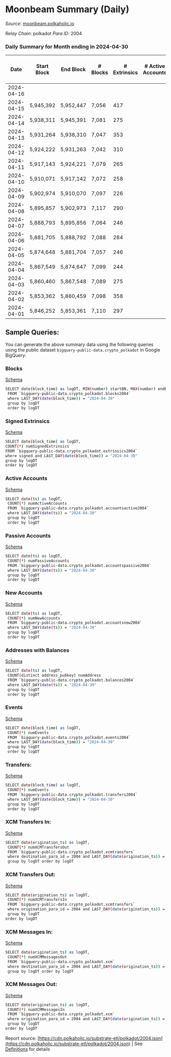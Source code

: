 # Moonbeam Summary (Daily)

_Source_: [moonbeam.polkaholic.io](https://moonbeam.polkaholic.io)

*Relay Chain*: polkadot
*Para ID*: 2004



### Daily Summary for Month ending in 2024-04-30


| Date    | Start Block | End Block | # Blocks | # Extrinsics | # Active Accounts | # Passive Accounts | # New Accounts | # Addresses | # Events  | # Transfers ($USD) | # XCM Transfers In ($USD) | # XCM Transfers Out ($USD) | # XCM In | # XCM Out | Issues |
|---------|-------------|-----------|----------|--------------|-------------------|--------------------|----------------|-------------|-----------|--------------------|---------------------------|----------------------------|----------|-----------|--------|
| 2024-04-16 |  |  |  |  |  |  |  |  |  |   |   |   |  |  |  |
| 2024-04-15 | 5,945,392 | 5,952,447 | 7,056 | 417 |  |  |  |  | 1,025,006 | 46,281 ($6,507,832.82) |   |   |  |  |  |
| 2024-04-14 | 5,938,311 | 5,945,391 | 7,081 | 275 |  |  |  |  | 1,985,675 | 102,916 ($5,031,834.86) |   |   |  |  |  |
| 2024-04-13 | 5,931,264 | 5,938,310 | 7,047 | 353 |  |  |  |  | 1,179,315 | 58,117 ($11,078,655.98) |   |   |  |  |  |
| 2024-04-12 | 5,924,222 | 5,931,263 | 7,042 | 310 |  |  |  | 1,772,960 | 1,371,297 | 70,109 ($6,449,595.96) |   |   |  |  |  |
| 2024-04-11 | 5,917,143 | 5,924,221 | 7,079 | 265 |  |  |  | 1,790,811 | 1,547,047 | 79,121 ($12,125,739.69) |   |   |  |  |  |
| 2024-04-10 | 5,910,071 | 5,917,142 | 7,072 | 258 |  |  |  | 1,829,164 | 1,535,965 | 64,907 ($5,212,131.41) |   |   |  |  |  |
| 2024-04-09 | 5,902,974 | 5,910,070 | 7,097 | 226 |  |  |  |  | 1,186,558 | 39,921 ($4,587,529.39) |   |   |  |  |  |
| 2024-04-08 | 5,895,857 | 5,902,973 | 7,117 | 290 |  |  |  | 1,846,590 | 1,106,358 | 42,164 ($8,136,977.84) |   |   |  |  |  |
| 2024-04-07 | 5,888,793 | 5,895,856 | 7,064 | 246 |  |  |  | 1,845,155 | 1,865,998 | 124,970 ($5,679,409.98) |   |   |  |  |  |
| 2024-04-06 | 5,881,705 | 5,888,792 | 7,088 | 284 |  |  |  |  | 1,520,589 | 44,261 ($3,680,921.11) |   |   |  |  |  |
| 2024-04-05 | 5,874,648 | 5,881,704 | 7,057 | 246 |  |  |  | 1,936,958 | 1,422,037 | 36,418 ($3,072,295.56) |   |   |  |  |  |
| 2024-04-04 | 5,867,549 | 5,874,647 | 7,099 | 244 |  |  |  | 1,935,782 | 2,081,686 | 155,681 ($4,970,480.73) |   |   |  |  |  |
| 2024-04-03 | 5,860,460 | 5,867,548 | 7,089 | 275 |  |  |  | 1,934,801 | 1,877,557 | 83,823 ($6,411,067.66) |   |   |  |  |  |
| 2024-04-02 | 5,853,362 | 5,860,459 | 7,098 | 358 |  |  |  | 1,933,975 | 1,881,545 | 117,502 ($8,297,080.35) |   |   |  |  |  |
| 2024-04-01 | 5,846,252 | 5,853,361 | 7,110 | 297 |  |  |  | 1,932,447 | 1,885,195 | 123,000 ($7,399,414.10) |   |   |  |  |  |

## Sample Queries:
You can generate the above summary data using the following queries using the public dataset `bigquery-public-data.crypto_polkadot` in Google BigQuery:


### Blocks 

[Schema](https://github.com/colorfulnotion/substrate-etl/blob/main/schema/blocks.json)

```bash
SELECT date(block_time) as logDT, MIN(number) startBN, MAX(number) endBN, COUNT(*) numBlocks 
 FROM `bigquery-public-data.crypto_polkadot.blocks2004`  
 where LAST_DAY(date(block_time)) = "2024-04-30" 
 group by logDT 
 order by logDT
```

### Signed Extrinsics 

[Schema](https://github.com/colorfulnotion/substrate-etl/blob/main/schema/extrinsics.json)

```bash
SELECT date(block_time) as logDT, 
COUNT(*) numSignedExtrinsics 
FROM `bigquery-public-data.crypto_polkadot.extrinsics2004`  
where signed and LAST_DAY(date(block_time)) = "2024-04-30" 
group by logDT 
order by logDT
```

### Active Accounts 

[Schema](https://github.com/colorfulnotion/substrate-etl/blob/main/schema/accountsactive.json)

```bash
SELECT date(ts) as logDT, 
 COUNT(*) numActiveAccounts 
 FROM `bigquery-public-data.crypto_polkadot.accountsactive2004` 
 where LAST_DAY(date(ts)) = "2024-04-30" 
 group by logDT 
 order by logDT
```

### Passive Accounts 

[Schema](https://github.com/colorfulnotion/substrate-etl/blob/main/schema/accountspassive.json)

```bash
SELECT date(ts) as logDT, 
 COUNT(*) numPassiveAccounts 
 FROM `bigquery-public-data.crypto_polkadot.accountspassive2004` 
 where LAST_DAY(date(ts)) = "2024-04-30" 
 group by logDT 
 order by logDT
```

### New Accounts 

[Schema](https://github.com/colorfulnotion/substrate-etl/blob/main/schema/accountsnew.json)

```bash
SELECT date(ts) as logDT, 
 COUNT(*) numNewAccounts 
 FROM `bigquery-public-data.crypto_polkadot.accountsnew2004` 
 where LAST_DAY(date(ts)) = "2024-04-30" 
 group by logDT
 order by logDT
```

### Addresses with Balances 

[Schema](https://github.com/colorfulnotion/substrate-etl/blob/main/schema/balances.json)

```bash
SELECT date(ts) as logDT,
 COUNT(distinct address_pubkey) numAddress 
 FROM `bigquery-public-data.crypto_polkadot.balances2004` 
 where LAST_DAY(date(ts)) = "2024-04-30" 
 group by logDT 
 order by logDT
```

### Events 

[Schema](https://github.com/colorfulnotion/substrate-etl/blob/main/schema/events.json)

```bash
SELECT date(block_time) as logDT, 
 COUNT(*) numEvents 
 FROM `bigquery-public-data.crypto_polkadot.events2004` 
 where LAST_DAY(date(block_time)) = "2024-04-30" 
 group by logDT 
 order by logDT
```

### Transfers:

[Schema](https://github.com/colorfulnotion/substrate-etl/blob/main/schema/transfers.json)

```bash
SELECT date(block_time) as logDT, 
 COUNT(*) numEvents 
 FROM `bigquery-public-data.crypto_polkadot.transfers2004` 
 where LAST_DAY(date(block_time)) = "2024-04-30" 
 group by logDT 
 order by logDT
```

### XCM Transfers In: 

[Schema](https://github.com/colorfulnotion/substrate-etl/blob/main/schema/xcmtransfers.json)

```bash
SELECT date(origination_ts) as logDT, 
 COUNT(*) numXCMTransfersOut 
 FROM `bigquery-public-data.crypto_polkadot.xcmtransfers` 
 where destination_para_id = 2004 and LAST_DAY(date(origination_ts)) = "2024-04-30" 
 group by logDT order by logDT
```

### XCM Transfers Out: 

[Schema](https://github.com/colorfulnotion/substrate-etl/blob/main/schema/xcmtransfers.json)

```bash
SELECT date(origination_ts) as logDT, 
 COUNT(*) numXCMTransfersIn 
 FROM `bigquery-public-data.crypto_polkadot.xcmtransfers` 
 where origination_para_id = 2004 and LAST_DAY(date(origination_ts)) = "2024-04-30" 
 group by logDT 
order by logDT
```

### XCM Messages In: 

[Schema](https://github.com/colorfulnotion/substrate-etl/blob/main/schema/xcm.json)

```bash
SELECT date(origination_ts) as logDT, 
 COUNT(*) numXCMMessagesOut 
 FROM `bigquery-public-data.crypto_polkadot.xcm` 
 where destination_para_id = 2004 and LAST_DAY(date(origination_ts)) = "2024-04-30" 
 group by logDT order by logDT
```

### XCM Messages Out: 

[Schema](https://github.com/colorfulnotion/substrate-etl/blob/main/schema/xcm.json)

```bash
SELECT date(origination_ts) as logDT, 
 COUNT(*) numXCMMessagesIn 
 FROM `bigquery-public-data.crypto_polkadot.xcm` 
 where origination_para_id = 2004 and LAST_DAY(date(origination_ts)) = "2024-04-30" 
 group by logDT 
order by logDT
```


Report source: [https://cdn.polkaholic.io/substrate-etl/polkadot/2004.json](https://cdn.polkaholic.io/substrate-etl/polkadot/2004.json) | See [Definitions](/DEFINITIONS.md) for details
